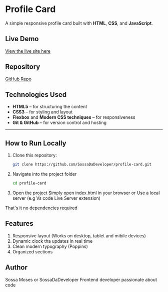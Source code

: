 # Profile Card

A simple responsive profile card built with **HTML**, **CSS**, and **JavaScript**.

## Live Demo
 [View the live site here](https://SossaDaDeveloper.github.io/profile-card/)

## Repository
 [GitHub Repo](https://github.com/SossaDaDeveloper/profile-card)

##  Technologies Used

- **HTML5** – for structuring the content  
- **CSS3** – for styling and layout  
- **Flexbox** and **Modern CSS techniques** – for responsiveness  
- **Git & GitHub** – for version control and hosting  

---

##  How to Run Locally
1. Clone this repository:
   ```bash
   git clone https://github.com/SossaDaDeveloper/profile-card.git

2. Navigate into the project folder
   ```bash
   cd profile-card
3. Open the project
   Simply open index.html in your browser or Use a local server (e.g Vs code Live Server extension)

That's it no dependencies required

## Features
1. Responsive layout (Works on desktop, tablet and mibile devices)
2. Dynamic clock tha updates in real time
3. Clean modern typography (Poppins)
4. Organized sections

## Author
Sossa Moses or SossaDaDeveloper
Frontend developer passionate about code